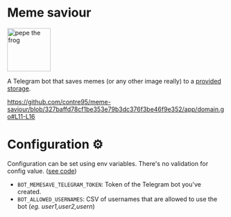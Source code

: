 # Meme saviour

<img src="https://external-content.duckduckgo.com/iu/?u=http%3A%2F%2Fclipart-library.com%2Fimages_k%2Fangry-pepe-transparent%2Fangry-pepe-transparent-11.png" alt="pepe the frog" width="100"/>

A Telegram bot that saves memes (or any other image really) to a [provided storage](https://github.com/contre95/meme-saviour/blob/327baffd78cf1be353e79b3dc376f3be46f9e352/app/domain.go#L11-L16).

https://github.com/contre95/meme-saviour/blob/327baffd78cf1be353e79b3dc376f3be46f9e352/app/domain.go#L11-L16

# Configuration ⚙️

Configuration can be set using env variables. There's no validation for config value. ([see code](https://github.com/contre95/meme-saviour/blob/327baffd78cf1be353e79b3dc376f3be46f9e352/main.go#L17-L18))

* `BOT_MEMESAVE_TELEGRAM_TOKEN`: Token of the Telegram bot you've created.
* `BOT_ALLOWED_USERNAMES`: CSV of usernames that are allowed to use the bot (*eg. user1,user2,usern*)
